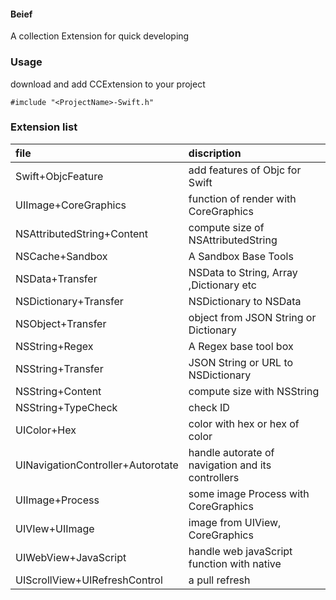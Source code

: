 
#### Beief
 A collection Extension for quick developing

### Usage
download and add CCExtension to your project
```
#imclude "<ProjectName>-Swift.h"
```

### Extension list
|file|discription|
|:---|:---|
|Swift+ObjcFeature|add features of Objc for Swift|
|UIImage+CoreGraphics|function of render with CoreGraphics|
|NSAttributedString+Content|compute size of NSAttributedString|
|NSCache+Sandbox|A Sandbox Base Tools|
|NSData+Transfer|NSData to String, Array ,Dictionary etc|
|NSDictionary+Transfer|NSDictionary to NSData|
|NSObject+Transfer|object from JSON String or Dictionary|
|NSString+Regex|A Regex base tool box|
|NSString+Transfer|JSON String or URL to NSDictionary|
|NSString+Content|compute size with NSString|
|NSString+TypeCheck|check ID|
|UIColor+Hex|color with hex or hex of color|
|UINavigationController+Autorotate|handle autorate of navigation and its controllers|
|UIImage+Process|some image Process with CoreGraphics| 
|UIVIew+UIImage|image from UIView, CoreGraphics|
|UIWebView+JavaScript|handle web javaScript function with native|
|UIScrollView+UIRefreshControl|a pull refresh|